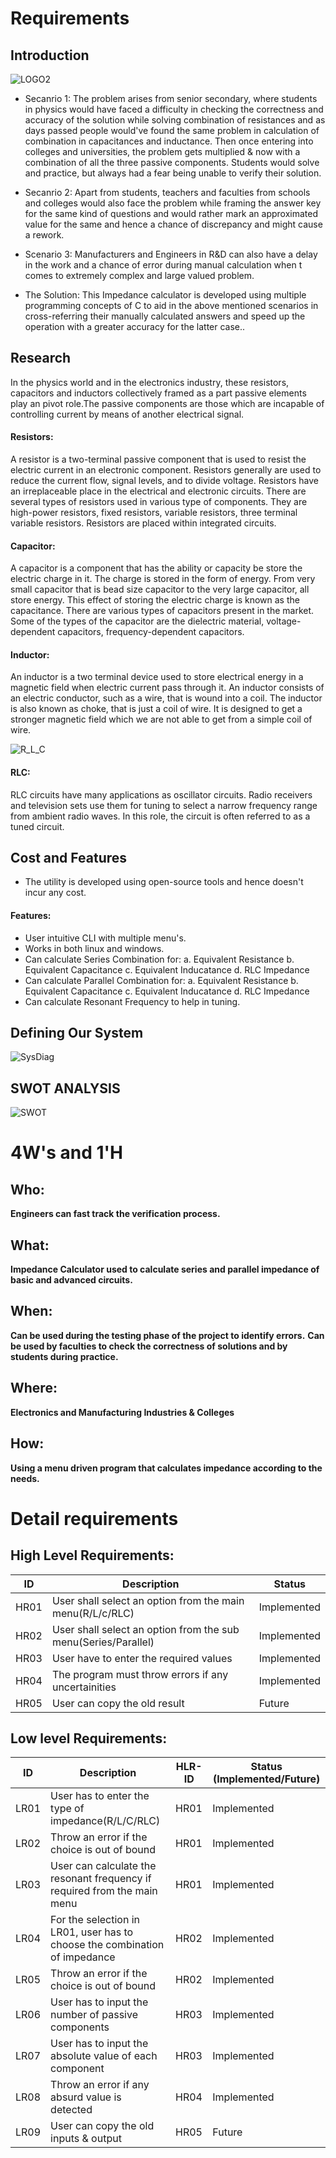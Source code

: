 
# Requirements

## Introduction
![LOGO2](https://github.com/ar4240/ImpCalc/blob/main/1_Requirements/logo2.jpeg)

* Secanrio 1: The problem arises from senior secondary, where students in physics would have faced a difficulty in checking the correctness and accuracy of the solution while solving combination of resistances and as days passed people would've found the same problem in calculation of combination in capacitances and inductance. Then once entering into colleges and universities, the problem gets multiplied & now with a combination of all the three passive components. Students would solve and practice, but always had a fear being unable to verify their solution.

* Secanrio 2: Apart from students, teachers and faculties from schools and colleges would also face the problem while framing the answer key for the same kind of questions and would rather mark an approximated value for the same and hence a chance of discrepancy and might cause a rework.

* Scenario 3: Manufacturers and Engineers in R&D can also have a delay in the work and a chance of error during manual calculation when t comes to extremely complex and large valued problem.

* The Solution: This Impedance calculator is developed using multiple programming concepts of C to aid in the above mentioned scenarios in cross-referring their manually calculated answers and speed up the operation with a greater accuracy for the latter case..

## Research
In the physics world and in the electronics industry, these resistors, capacitors and inductors collectively framed as a part passive elements play an pivot role.The passive components are those which are incapable of controlling current by means of another electrical signal.

#### Resistors:
A resistor is a two-terminal passive component that is used to resist the electric current in an electronic component. Resistors generally are used to reduce the current flow, signal levels, and to divide voltage. Resistors have an irreplaceable place in the electrical and electronic circuits. There are several types of resistors used in various type of components. They are high-power resistors, fixed resistors, variable resistors, three terminal variable resistors. Resistors are placed within integrated circuits.

#### Capacitor:
A capacitor is a component that has the ability or capacity be store the electric charge in it. The charge is stored in the form of energy. From very small capacitor that is bead size capacitor to the very large capacitor, all store energy. This effect of storing the electric charge is known as the capacitance. There are various types of capacitors present in the market. Some of the types of the capacitor are the dielectric material, voltage-dependent capacitors, frequency-dependent capacitors.

#### Inductor:
An inductor is a two terminal device used to store electrical energy in a magnetic field when electric current pass through it. An inductor consists of an electric conductor, such as a wire, that is wound into a coil. The inductor is also known as choke, that is just a coil of wire. It is designed to get a stronger magnetic field which we are not able to get from a simple coil of wire.

![R_L_C](https://github.com/ar4240/ImpCalc/blob/main/1_Requirements/R_L_C.png)

#### RLC:
RLC circuits have many applications as oscillator circuits. Radio receivers and television sets use them for tuning to select a narrow frequency range from ambient radio waves. In this role, the circuit is often referred to as a tuned circuit.

## Cost and Features
* The utility is developed using open-source tools and hence doesn't incur any cost. 
#### Features:
* User intuitive CLI with multiple menu's.
* Works in both linux and windows.
* Can calculate Series Combination for:
    a. Equivalent Resistance
    b. Equivalent Capacitance
    c. Equivalent Inducatance
    d. RLC Impedance 
* Can calculate Parallel Combination for:
    a. Equivalent Resistance
    b. Equivalent Capacitance
    c. Equivalent Inducatance
    d. RLC Impedance 
* Can calculate Resonant Frequency to help in tuning.


## Defining Our System
![SysDiag](https://github.com/ar4240/ImpCalc/blob/main/1_Requirements/SYS_DIAG.png)
## SWOT ANALYSIS
![SWOT](https://github.com/ar4240/ImpCalc/blob/main/1_Requirements/SWOT.jpg)

# 4W&#39;s and 1&#39;H

## Who:

**Engineers can fast track the verification process.**

## What:

**Impedance Calculator used to calculate series and parallel impedance of basic and advanced circuits.**

## When:

**Can be used during the testing phase of the project to identify errors.**
**Can be used by faculties to check the correctness of solutions and by students during practice.**

## Where:

**Electronics and Manufacturing Industries & Colleges**

## How:

**Using a menu driven program that calculates impedance according to the needs.**


# Detail requirements
## High Level Requirements: 
| ID | Description | Status | 
| ----- | ----- | ---------|
| HR01 | User shall select an option from the main menu(R/L/c/RLC) | Implemented | 
| HR02 | User shall select an option from the sub menu(Series/Parallel)  | Implemented |
| HR03 | User have to enter the required values | Implemented |
| HR04 | The program must throw errors if any uncertainities | Implemented |
| HR05 | User can copy the old result | Future |

##  Low level Requirements:

|ID  | Description | HLR-ID | Status (Implemented/Future)|
|----|-------------|--------|----------------------------|
|LR01| User has to enter the type of impedance(R/L/C/RLC) | HR01 | Implemented |
|LR02| Throw an error if the choice is out of bound | HR01 | Implemented |
|LR03| User can calculate the resonant frequency if required from the main menu | HR01 | Implemented |
|LR04| For the selection in LR01, user has to choose the combination of impedance | HR02 | Implemented |
|LR05| Throw an error if the choice is out of bound | HR02 | Implemented |
|LR06| User has to input the number of passive components | HR03 | Implemented |
|LR07| User has to input the absolute value of each component | HR03 | Implemented |
|LR08| Throw an error if any absurd value is detected | HR04 | Implemented |
|LR09| User can copy the old inputs & output | HR05 | Future | 
